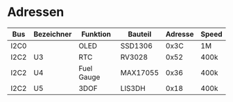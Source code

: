 # Adressen

| Bus  | Bezeichner | Funktion   | Bauteil  | Adresse | Speed |
|------|------------|------------|----------|---------| ------|
| I2C0 |            | OLED       | SSD1306  | 0x3C    | 1M    |
| I2C2 | U3         | RTC        | RV3028   | 0x52    | 400k  |
| I2C2 | U4         | Fuel Gauge | MAX17055 | 0x36    | 400k  |
| I2C2 | U5         | 3DOF       | LIS3DH   | 0x18    | 400k  |


